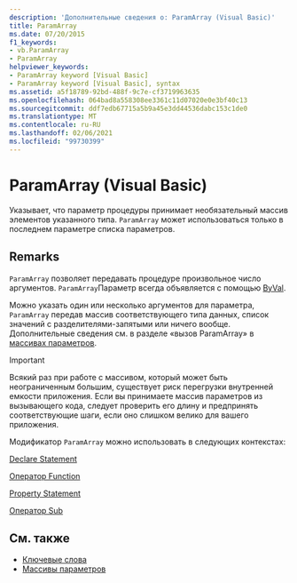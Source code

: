 ```yaml
---
description: 'Дополнительные сведения о: ParamArray (Visual Basic)'
title: ParamArray
ms.date: 07/20/2015
f1_keywords:
- vb.ParamArray
- ParamArray
helpviewer_keywords:
- ParamArray keyword [Visual Basic]
- ParamArray keyword [Visual Basic], syntax
ms.assetid: a5f18789-92bd-488f-9c7e-cf3719963635
ms.openlocfilehash: 064bad8a558308ee3361c11d07020e0e3bf40c13
ms.sourcegitcommit: ddf7edb67715a5b9a45e3dd44536dabc153c1de0
ms.translationtype: MT
ms.contentlocale: ru-RU
ms.lasthandoff: 02/06/2021
ms.locfileid: "99730399"
---
```

# <a name="paramarray-visual-basic"></a>ParamArray (Visual Basic)

Указывает, что параметр процедуры принимает необязательный массив элементов указанного типа. `ParamArray` может использоваться только в последнем параметре списка параметров.  
  
## <a name="remarks"></a>Remarks  

 `ParamArray` позволяет передавать процедуре произвольное число аргументов. `ParamArray`Параметр всегда объявляется с помощью [ByVal](byval.md).  
  
 Можно указать один или несколько аргументов для параметра, `ParamArray` передав массив соответствующего типа данных, список значений с разделителями-запятыми или ничего вообще. Дополнительные сведения см. в разделе «вызов ParamArray» в [массивах параметров](../../programming-guide/language-features/procedures/parameter-arrays.md).  
  
> [!IMPORTANT]
> Всякий раз при работе с массивом, который может быть неограниченным большим, существует риск перегрузки внутренней емкости приложения. Если вы принимаете массив параметров из вызывающего кода, следует проверить его длину и предпринять соответствующие шаги, если оно слишком велико для вашего приложения.  
  
 Модификатор `ParamArray` можно использовать в следующих контекстах:  
  
 [Declare Statement](../statements/declare-statement.md)  
  
 [Оператор Function](../statements/function-statement.md)  
  
 [Property Statement](../statements/property-statement.md)  
  
 [Оператор Sub](../statements/sub-statement.md)  
  
## <a name="see-also"></a>См. также

- [Ключевые слова](../keywords/index.md)
- [Массивы параметров](../../programming-guide/language-features/procedures/parameter-arrays.md)
